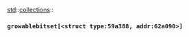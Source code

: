 [std](./../../std.md)::[collections](./../collections.md)::
### `growablebitset[<struct type:59a388, addr:62a090>]`
